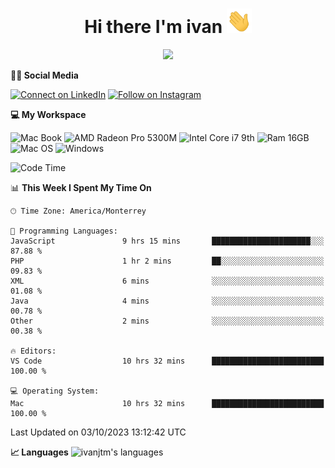 <h1 align="center">Hi there I'm ivan <img src="https://raw.githubusercontent.com/ABSphreak/ABSphreak/master/gifs/Hi.gif" width="40px" /></h1>
<div align="center">
<img src="http://github-readme-streak-stats.herokuapp.com?user=ivanjtm&hide_border=true&background=00000000&border=FFFFFF00&sideNums=A8A8A8&sideLabels=A8A8A8&currStreakNum=FFC93C&dates=A8A8A8)](https://git.io/streak-stats"/>
</div>

**👦🏻 Social Media**

[![Connect on LinkedIn](https://img.shields.io/badge/LinkedIn-%230077B5.svg?&style=flat-square&logo=linkedin&logoColor=white)](https://www.linkedin.com/in/ivanjtm)
[![Follow on Instagram](https://img.shields.io/badge/Instagram-E4405F?style=flat-square&logo=instagram&logoColor=white)](https://www.instagram.com/ivanjtm)

**💻 My Workspace**

![Mac Book](https://img.shields.io/badge/Apple-MacBook_Pro_2019-999999?style=flat-square&logo=apple&logoColor=white)
![AMD Radeon Pro 5300M](https://img.shields.io/badge/AMD-Radeon_Pro_5300M-ED1C24?style=flat-square&logo=amd&logoColor=white)
![Intel Core i7 9th](https://img.shields.io/badge/Intel-Core_i7_9th-0071C5?style=flat-square&logo=intel&logoColor=white)
![Ram 16GB](https://img.shields.io/badge/RAM-16GB-230071C5?style=flat-square&logoColor=white)
![Mac OS](https://img.shields.io/badge/Mac%20OS-000000?style=flat-square&logo=apple&logoColor=white)
![Windows](https://img.shields.io/badge/Windows-0078D6?style=flat-square&logo=windows&logoColor=white)


<!--START_SECTION:waka-->
![Code Time](http://img.shields.io/badge/Code%20Time-782%20hrs%2031%20mins-blue)

📊 **This Week I Spent My Time On** 

```text
🕑︎ Time Zone: America/Monterrey

💬 Programming Languages: 
JavaScript               9 hrs 15 mins       ██████████████████████░░░   87.88 % 
PHP                      1 hr 2 mins         ██░░░░░░░░░░░░░░░░░░░░░░░   09.83 % 
XML                      6 mins              ░░░░░░░░░░░░░░░░░░░░░░░░░   01.08 % 
Java                     4 mins              ░░░░░░░░░░░░░░░░░░░░░░░░░   00.78 % 
Other                    2 mins              ░░░░░░░░░░░░░░░░░░░░░░░░░   00.38 % 

🔥 Editors: 
VS Code                  10 hrs 32 mins      █████████████████████████   100.00 % 

💻 Operating System: 
Mac                      10 hrs 32 mins      █████████████████████████   100.00 % 
```


 Last Updated on 03/10/2023 13:12:42 UTC
<!--END_SECTION:waka-->
**📈 Languages**
 ![ivanjtm's languages](https://wakatime.com/share/@ivanjtm/a32f83c6-d0c9-49a4-a5ae-d0440b950377.svg)
